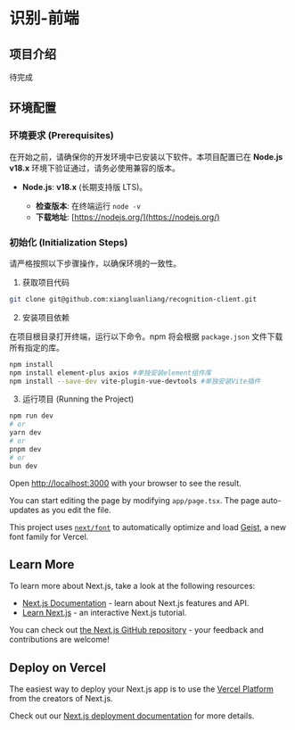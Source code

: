 # 识别-前端

## 项目介绍
待完成

## 环境配置
### 环境要求 (Prerequisites)

在开始之前，请确保你的开发环境中已安装以下软件。本项目配置已在 **Node.js v18.x** 环境下验证通过，请务必使用兼容的版本。

  - **Node.js**: **v18.x** (长期支持版 LTS)。

      - **检查版本**: 在终端运行 `node -v`
      - **下载地址**: [https://nodejs.org/](https://nodejs.org/)

### 初始化 (Initialization Steps)

请严格按照以下步骤操作，以确保环境的一致性。

1. 获取项目代码

```bash
git clone git@github.com:xiangluanliang/recognition-client.git
```

2. 安装项目依赖

在项目根目录打开终端，运行以下命令。npm 将会根据 `package.json` 文件下载所有指定的库。

```bash
npm install
npm install element-plus axios #单独安装element组件库
npm install --save-dev vite-plugin-vue-devtools #单独安装Vite插件
```

3. 运行项目 (Running the Project)

```bash
npm run dev
# or
yarn dev
# or
pnpm dev
# or
bun dev
```

Open [http://localhost:3000](http://localhost:3000) with your browser to see the result.

You can start editing the page by modifying `app/page.tsx`. The page auto-updates as you edit the file.

This project uses [`next/font`](https://nextjs.org/docs/app/building-your-application/optimizing/fonts) to automatically optimize and load [Geist](https://vercel.com/font), a new font family for Vercel.

## Learn More

To learn more about Next.js, take a look at the following resources:

- [Next.js Documentation](https://nextjs.org/docs) - learn about Next.js features and API.
- [Learn Next.js](https://nextjs.org/learn) - an interactive Next.js tutorial.

You can check out [the Next.js GitHub repository](https://github.com/vercel/next.js) - your feedback and contributions are welcome!

## Deploy on Vercel

The easiest way to deploy your Next.js app is to use the [Vercel Platform](https://vercel.com/new?utm_medium=default-template&filter=next.js&utm_source=create-next-app&utm_campaign=create-next-app-readme) from the creators of Next.js.

Check out our [Next.js deployment documentation](https://nextjs.org/docs/app/building-your-application/deploying) for more details.
